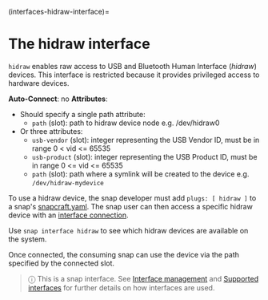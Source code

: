 (interfaces-hidraw-interface)=
# The hidraw interface

`hidraw` enables raw access to USB and Bluetooth Human Interface (*hidraw*) devices. This interface is restricted because it provides privileged access to hardware devices.

**Auto-Connect**: no
**Attributes**:
- Should specify a single path attribute:
  * `path` (slot): path to hidraw device node e.g. /dev/hidraw0
- Or three attributes:
  * `usb-vendor` (slot): integer representing the USB Vendor ID, must be in range 0 < vid <= 65535
  * `usb-product` (slot): integer representing the USB Product ID, must be in range  0 <= vid <= 65535
  * `path` (slot): path where a symlink will be created to the device e.g. `/dev/hidraw-mydevice`

To use a hidraw device, the snap developer must add `plugs: [ hidraw ]` to a snap's [snapcraft.yaml](/). The snap user can then access a specific hidraw device with an [interface connection](/t/interface-management/6154#heading--manual-connections).

Use  `snap interface hidraw` to see which hidraw devices are available on the system.

Once connected, the consuming snap can use the device via the path specified by the connected slot.

> ⓘ  This is a snap interface. See [Interface management](/) and [Supported interfaces](/interfaces/index) for further details on how interfaces are used.

